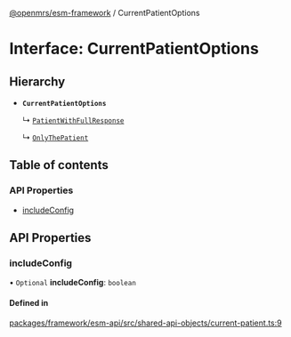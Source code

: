 [@openmrs/esm-framework](../API.md) / CurrentPatientOptions

# Interface: CurrentPatientOptions

## Hierarchy

- **`CurrentPatientOptions`**

  ↳ [`PatientWithFullResponse`](PatientWithFullResponse.md)

  ↳ [`OnlyThePatient`](OnlyThePatient.md)

## Table of contents

### API Properties

- [includeConfig](CurrentPatientOptions.md#includeconfig)

## API Properties

### includeConfig

• `Optional` **includeConfig**: `boolean`

#### Defined in

[packages/framework/esm-api/src/shared-api-objects/current-patient.ts:9](https://github.com/its-kios09/openmrs-esm-core/blob/main/packages/framework/esm-api/src/shared-api-objects/current-patient.ts#L9)
